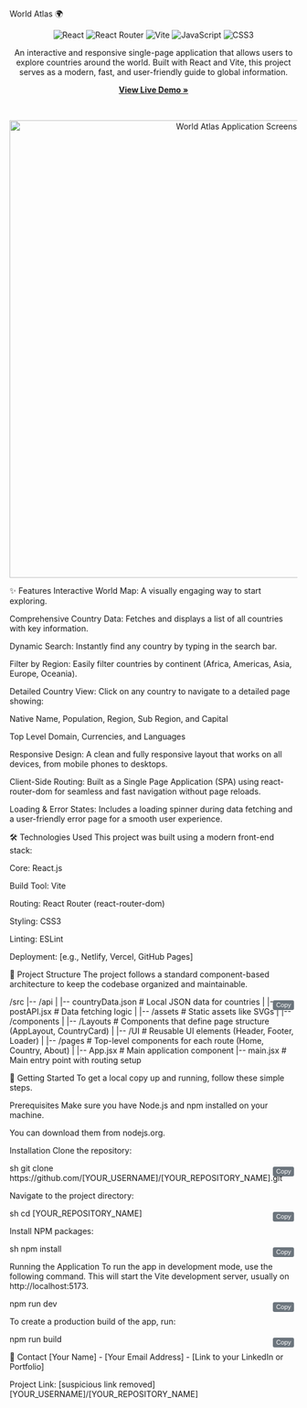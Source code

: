 
World Atlas 🌍
<p align="center">
<img src="https://img.shields.io/badge/React-20232A?style=for-the-badge&logo=react&logoColor=61DAFB" alt="React"/>
<img src="https://img.shields.io/badge/React_Router-CA4245?style=for-the-badge&logo=react-router&logoColor=white" alt="React Router"/>
<img src="https://img.shields.io/badge/Vite-646CFF?style=for-the-badge&logo=vite&logoColor=white" alt="Vite"/>
<img src="https://img.shields.io/badge/JavaScript-F7DF1E?style=for-the-badge&logo=javascript&logoColor=black" alt="JavaScript"/>
<img src="https://img.shields.io/badge/CSS3-1572B6?style=for-the-badge&logo=css3&logoColor=white" alt="CSS3"/>
</p>

<p align="center">
An interactive and responsive single-page application that allows users to explore countries around the world. Built with React and Vite, this project serves as a modern, fast, and user-friendly guide to global information.
</p>

<p align="center">
<a href="[YOUR_LIVE_DEMO_URL_HERE]"><strong>View Live Demo »</strong></a>
</p>

<br/>

<!-- You can replace this with a screenshot or a GIF of your application -->

<p align="center">
<img src="[YOUR_SCREENSHOT_OR_GIF_URL_HERE]" alt="World Atlas Application Screenshot" width="800"/>
</p>

✨ Features
Interactive World Map: A visually engaging way to start exploring.

Comprehensive Country Data: Fetches and displays a list of all countries with key information.

Dynamic Search: Instantly find any country by typing in the search bar.

Filter by Region: Easily filter countries by continent (Africa, Americas, Asia, Europe, Oceania).

Detailed Country View: Click on any country to navigate to a detailed page showing:

Native Name, Population, Region, Sub Region, and Capital

Top Level Domain, Currencies, and Languages

Responsive Design: A clean and fully responsive layout that works on all devices, from mobile phones to desktops.

Client-Side Routing: Built as a Single Page Application (SPA) using react-router-dom for seamless and fast navigation without page reloads.

Loading & Error States: Includes a loading spinner during data fetching and a user-friendly error page for a smooth user experience.

🛠️ Technologies Used
This project was built using a modern front-end stack:

Core: React.js

Build Tool: Vite

Routing: React Router (react-router-dom)

Styling: CSS3

Linting: ESLint

Deployment: [e.g., Netlify, Vercel, GitHub Pages]

📂 Project Structure
The project follows a standard component-based architecture to keep the codebase organized and maintainable.

<div style="position: relative;">
<button onclick="copyCode(this)" style="position: absolute; top: 0.5em; right: 0.5em; padding: 0.25em 0.5em; font-size: 0.8em; background: #6c757d; color: white; border: none; border-radius: 3px; cursor: pointer;">Copy</button>

/src
|-- /api
|   |-- countryData.json      # Local JSON data for countries
|   |-- postAPI.jsx           # Data fetching logic
|
|-- /assets                   # Static assets like SVGs
|
|-- /components
|   |-- /Layouts              # Components that define page structure (AppLayout, CountryCard)
|   |-- /UI                   # Reusable UI elements (Header, Footer, Loader)
|
|-- /pages                    # Top-level components for each route (Home, Country, About)
|
|-- App.jsx                   # Main application component
|-- main.jsx                  # Main entry point with routing setup

</div>

🚀 Getting Started
To get a local copy up and running, follow these simple steps.

Prerequisites
Make sure you have Node.js and npm installed on your machine.

You can download them from nodejs.org.

Installation
Clone the repository:

<div style="position: relative;">
<button onclick="copyCode(this)" style="position: absolute; top: 0.5em; right: 0.5em; padding: 0.25em 0.5em; font-size: 0.8em; background: #6c757d; color: white; border: none; border-radius: 3px; cursor: pointer;">Copy</button>
sh git clone https://github.com/[YOUR_USERNAME]/[YOUR_REPOSITORY_NAME].git 
</div>

Navigate to the project directory:

<div style="position: relative;">
<button onclick="copyCode(this)" style="position: absolute; top: 0.5em; right: 0.5em; padding: 0.25em 0.5em; font-size: 0.8em; background: #6c757d; color: white; border: none; border-radius: 3px; cursor: pointer;">Copy</button>
sh cd [YOUR_REPOSITORY_NAME] 
</div>

Install NPM packages:

<div style="position: relative;">
<button onclick="copyCode(this)" style="position: absolute; top: 0.5em; right: 0.5em; padding: 0.25em 0.5em; font-size: 0.8em; background: #6c757d; color: white; border: none; border-radius: 3px; cursor: pointer;">Copy</button>
sh npm install 
</div>

Running the Application
To run the app in development mode, use the following command. This will start the Vite development server, usually on http://localhost:5173.

<div style="position: relative;">
<button onclick="copyCode(this)" style="position: absolute; top: 0.5em; right: 0.5em; padding: 0.25em 0.5em; font-size: 0.8em; background: #6c757d; color: white; border: none; border-radius: 3px; cursor: pointer;">Copy</button>

npm run dev

</div>

To create a production build of the app, run:

<div style="position: relative;">
<button onclick="copyCode(this)" style="position: absolute; top: 0.5em; right: 0.5em; padding: 0.25em 0.5em; font-size: 0.8em; background: #6c757d; color: white; border: none; border-radius: 3px; cursor: pointer;">Copy</button>

npm run build

</div>

🤝 Contact
[Your Name] - [Your Email Address] - [Link to your LinkedIn or Portfolio]

Project Link: [suspicious link removed][YOUR_USERNAME]/[YOUR_REPOSITORY_NAME]

<script>
function copyCode(button) {
const codeBlock = button.nextElementSibling;
const code = codeBlock.innerText;

const textarea = document.createElement(&#39;textarea&#39;);
textarea.value = code;
document.body.appendChild(textarea);
textarea.select();
document.execCommand(&#39;copy&#39;);
document.body.removeChild(textarea);

button.innerText = &#39;Copied!&#39;;
setTimeout(() =&gt; {
  button.innerText = &#39;Copy&#39;;
}, 2000);

}
</script>
